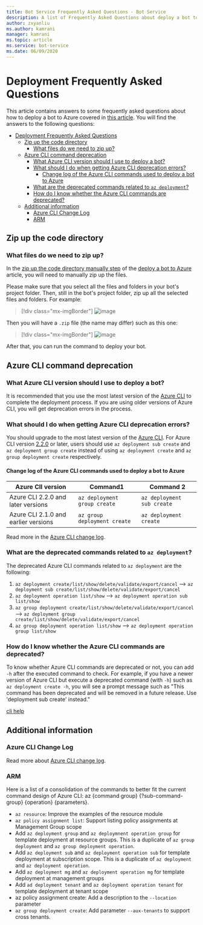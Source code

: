 ```yaml
---
title: Bot Service Frequently Asked Questions - Bot Service
description: A list of Frequently Asked Questions about deploy a bot to Azure.
author: zxyanliu
ms.author: kamrani
manager: kamrani
ms.topic: article
ms.service: bot-service
ms.date: 06/09/2020
---
```


# Deployment Frequently Asked Questions

This article contains answers to some frequently asked questions about how to deploy a bot to Azure covered in [this article](https://docs.microsoft.com/en-us/azure/bot-service/bot-builder-deploy-az-cli?view=azure-bot-service-4.0). You will find the answers to the following questions: 

- [Deployment Frequently Asked Questions](#deployment-frequently-asked-questions)
  - [Zip up the code directory](#zip-up-the-code-directory)
    - [What files do we need to zip up?](#what-files-do-we-need-to-zip-up)
  - [Azure CLI command deprecation](#azure-cli-command-deprecation)
    - [What Azure CLI version should I use to deploy a bot?](#what-azure-cli-version-should-i-use-to-deploy-a-bot)
    - [What should I do when getting Azure CLI deprecation errors?](#what-should-i-do-when-getting-azure-cli-deprecation-errors)
      - [Change log of the Azure CLI commands used to deploy a bot to Azure](#change-log-of-the-azure-cli-commands-used-to-deploy-a-bot-to-azure)
    - [What are the deprecated commands related to `az deployment`?](#what-are-the-deprecated-commands-related-to-az-deployment)
    - [How do I know whether the Azure CLI commands are deprecated?](#how-do-i-know-whether-the-azure-cli-commands-are-deprecated)
  - [Additional information](#additional-information)
    - [Azure CLI Change Log](#azure-cli-change-log)
    - [ARM](#arm)

## Zip up the code directory

### What files do we need to zip up?

In the [zip up the code directory manually step](https://docs.microsoft.com/en-us/azure/bot-service/bot-builder-deploy-az-cli?view=azure-bot-service-4.0&tabs=csharp#52-zip-up-the-code-directory-manually) of the [deploy a bot to Azure](https://docs.microsoft.com/en-us/azure/bot-service/bot-builder-deploy-az-cli?view=azure-bot-service-4.0) article, you will need to manually zip up the files.

Please make sure that you select all the files and folders in your bot's project folder. Then, still in the bot's project folder, zip up all the selected files and folders. For example:

> [!div class="mx-imgBorder"]
> ![image](https://user-images.githubusercontent.com/32497439/83956487-98d28580-a813-11ea-92d0-21c7c2f1ead4.png)

Then you will have a `.zip` file (the name may differ) such as this one:

> [!div class="mx-imgBorder"]
> ![image](https://user-images.githubusercontent.com/32497439/83956512-c15a7f80-a813-11ea-9c72-7441e32e0c7b.png)

After that, you can run the command to deploy your bot. 

## Azure CLI command deprecation

### What Azure CLI version should I use to deploy a bot?

It is recommended that you use the most latest version of the [Azure CLI](https://docs.microsoft.com/cli/azure/install-azure-cli?view=azure-cli-latest) to complete the deployment process. If you are using older versions of Azure CLI, you will get deprecation errors in the process.

### What should I do when getting Azure CLI deprecation errors?

You should upgrade to the most latest version of the [Azure CLI](https://docs.microsoft.com/cli/azure/install-azure-cli?view=azure-cli-latest). For Azure CLI version [2.2.0](https://github.com/MicrosoftDocs/azure-docs-cli/blob/master/docs-ref-conceptual/release-notes-azure-cli.md#march-10-2020) or later, users should use `az deployment sub create` and `az deployment group create` instead of using `az deployment create` and `az group deployment create` respectively.

#### Change log of the Azure CLI commands used to deploy a bot to Azure

|Azure ClI version | Command1 | Command 2|
|-------|-------|-------|
|Azure CLI 2.2.0 and later versions | `az deployment group create` | `az deployment sub create` |
|Azure CLI 2.1.0 and earlier versions | `az group deployment create` | `az deployment create` |

Read more in the [Azure CLI change log](https://github.com/MicrosoftDocs/azure-docs-cli/blob/master/docs-ref-conceptual/release-notes-azure-cli.md).

### What are the deprecated commands related to `az deployment`?

The deprecated Azure CLI commands related to `az deployment` are the following:

1. `az deployment create/list/show/delete/validate/export/cancel` --> `az deployment sub create/list/show/delete/validate/export/cancel`
2. `az deployment operation list/show` --> `az deployment operation sub list/show`
3. `az group deployment create/list/show/delete/validate/export/cancel` --> `az deployment group create/list/show/delete/validate/export/cancel`
4. `az group deployment operation list/show` --> `az deployment operation group list/show`

### How do I know whether the Azure CLI commands are deprecated?

To know whether Azure CLI commands are deprecated or not, you can add `-h` after the executed command to check. For example, if you have a newer version of Azure CLI but execute a deprecated command (with `-h`) such as `az deployment create -h`, you will see a prompt message such as "This command has been deprecated and will be removed in a future release. Use 'deployment sub create' instead."

[cli help](./media/deploy-bot-cli/cli-help.png)

## Additional information

### Azure CLI Change Log

Read more about [Azure CLI change log](https://github.com/MicrosoftDocs/azure-docs-cli/blob/master/docs-ref-conceptual/release-notes-azure-cli.md).

### ARM

Here is a list of a consolidation of the commands to better fit the current command design of Azure CLI: az {command group} {?sub-command-group} {operation} {parameters}.

* `az resource`: Improve the examples of the resource module
* `az policy assignment list`: Support listing policy assignments at Management Group scope
* Add `az deployment group` and `az deploymnent operation group` for template deployment at resource groups. This is a duplicate of `az group deployment` and `az group deployment operation`. 
* Add `az deployment sub` and `az deployment operation sub` for template deployment at subscription scope. This is a duplicate of `az deployment` and `az deployment operation`.
* Add `az deployment mg` and `az deployment operation mg` for template deployment at management groups 
* Add `ad deployment tenant` and `az deployment operation tenant` for template deployment at tenant scope 
* az policy assignment create: Add a description to the `--location` parameter
* `az group deployment create`: Add parameter `--aux-tenants` to support cross tenants. 